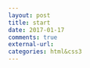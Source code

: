 ```yaml
---
layout: post
title: start
date: 2017-01-17
comments: true
external-url:
categories: html&css3
---
```

